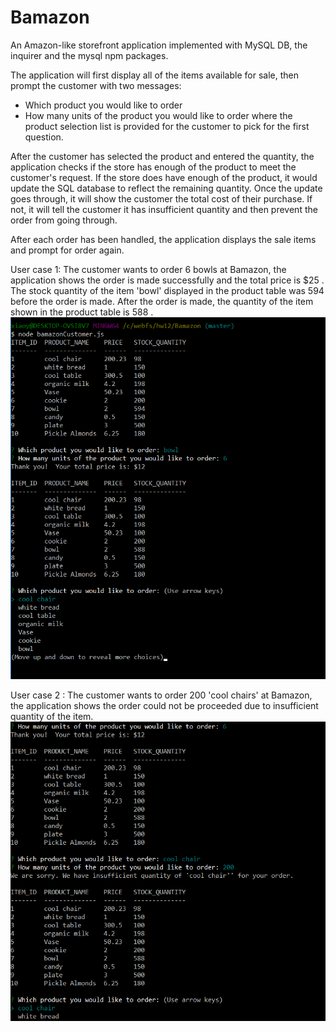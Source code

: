# Bamazon
An Amazon-like storefront application implemented with MySQL DB, the inquirer and the mysql npm packages. 

The application will first display all of the items available for sale, then prompt the customer with two messages:
* Which product you would like to order 
* How many units of the product you would like to order
where the product selection list is provided for the customer to pick for the first question.

After the customer has selected the product and entered the quantity, the application checks if the store has enough of the product to meet the customer's request.  If the store does have enough of the product, it would update the SQL database to reflect the remaining quantity. Once the update goes through, it will show the customer the total cost of their purchase.  If not, it will tell the customer it has insufficient quantity and then prevent the order from going through.

After each order has been handled, the application displays the sale items and prompt for order again.

User case 1:
The customer wants to order 6 bowls at Bamazon, the application shows the order is made successfully and the total price is $25 .  The stock quantity of the item 'bowl' displayed in the product table was 594 before the order is made. After the order is made, the quantity of the item shown in the product table is 588 .
![User Case 1](/images/usercase1.png)

User case 2 :
The customer wants to order 200 'cool chairs' at Bamazon, the application shows the order could not be proceeded due to insufficient quantity of the item.
![User Case 2](/images/usercase2.png)